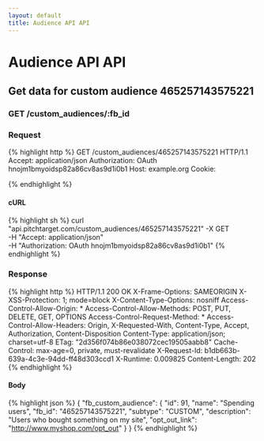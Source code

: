 ```yaml
---
layout: default
title: Audience API API
---
```


# Audience API API

## Get data for custom audience 465257143575221

### GET /custom_audiences/:fb_id



### Request

{% highlight http %}
GET /custom_audiences/465257143575221 HTTP/1.1
Accept: application/json
Authorization: OAuth hnojm1bmyoidsp82a86cv8as9d1i0b1
Host: example.org
Cookie: 

{% endhighlight %}


#### cURL

{% highlight sh %}
curl "api.pitchtarget.com/custom_audiences/465257143575221" -X GET \
	-H "Accept: application/json" \
	-H "Authorization: OAuth hnojm1bmyoidsp82a86cv8as9d1i0b1"
{% endhighlight %}

### Response

{% highlight http %}
HTTP/1.1 200 OK
X-Frame-Options: SAMEORIGIN
X-XSS-Protection: 1; mode=block
X-Content-Type-Options: nosniff
Access-Control-Allow-Origin: *
Access-Control-Allow-Methods: POST, PUT, DELETE, GET, OPTIONS
Access-Control-Request-Method: *
Access-Control-Allow-Headers: Origin, X-Requested-With, Content-Type, Accept, Authorization, Content-Disposition
Content-Type: application/json; charset=utf-8
ETag: "2d356f074b86e038072cec19505aabb8"
Cache-Control: max-age=0, private, must-revalidate
X-Request-Id: b1db663b-639a-4c3e-94dd-ff48d303ccd1
X-Runtime: 0.009825
Content-Length: 202
{% endhighlight %}

#### Body

{% highlight json %}
{
  "fb_custom_audience": {
    "id": 91,
    "name": "Spending users",
    "fb_id": "465257143575221",
    "subtype": "CUSTOM",
    "description": "Users who bought something on my site",
    "opt_out_link": "http://www.myshop.com/opt_out"
  }
}
{% endhighlight %}

